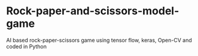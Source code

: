 # Rock-paper-and-scissors-model-game
AI based rock-paper-scissors game using tensor flow, keras, Open-CV and coded in Python 
